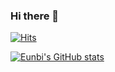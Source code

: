 ### Hi there 👋

[![Hits](https://hits.seeyoufarm.com/api/count/incr/badge.svg?url=https%3A%2F%2Fgithub.com%2Feunbicho&count_bg=%23FFFFFF&title_bg=%23B3DF71&icon=snapcraft.svg&icon_color=%23EAFFD8&title=hits&edge_flat=true)](https://hits.seeyoufarm.com)


[![Eunbi's GitHub stats](https://github-readme-stats.vercel.app/api?username=eunbicho&count_private=true&bg_color=90,79C83D,F9F89E,A6D97F&title_color=FFFFFF&text_color=FFFFFF)](https://github.com/anuraghazra/github-readme-stats)



